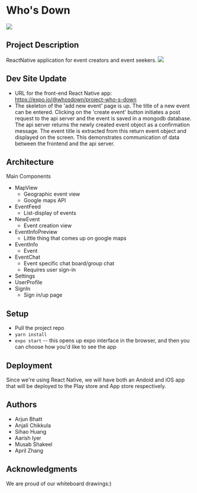 # Who's Down
![](https://i.imgur.com/M3TWiwW.jpg)


## Project Description
ReactNative application for event creators and event seekers.
![](https://i.imgur.com/g5awbh8.png)

## Dev Site Update
- URL for the front-end React Native app: https://expo.io/@whosdown/project-who-s-down
- The skeleton of the 'add new event' page is up. The title of a new
event can be entered. Clicking on the 'create event' button initiates a 
post request to the api server and the event is saved in a mongodb database.
The api server returns the newly created event object as a confirmation message.
The event title is extracted from this return event object and displayed on the
screen. This demonstrates communication of data between the frontend and the api 
server.

## Architecture

Main Components
- MapView
    - Geographic event view
    - Google maps API
- EventFeed
    - List-display of events
- NewEvent
    - Event creation view
- EventInfoPreview
    - Little thing that comes up on google maps
- EventInfo
    - Event 
- EventChat
    - Event specific chat board/group chat
    - Requires user sign-in
- Settings
- UserProfile
- SignIn
    - Sign in/up page

## Setup

- Pull the project repo
- ```yarn install```
- ```expo start``` -- this opens up expo interface in the browser, and then you can choose how you'd like to see the app

## Deployment

Since we're using React Native, we will have both an Andoid and iOS app that will be deployed to the Play store and App store respectively. 
## Authors

* Arjun Bhatt
* Anjali Chikkula
* Sihao Huang
* Aarish Iyer
* Musab Shakeel
* April Zhang


## Acknowledgments
We are proud of our whiteboard drawings:)
